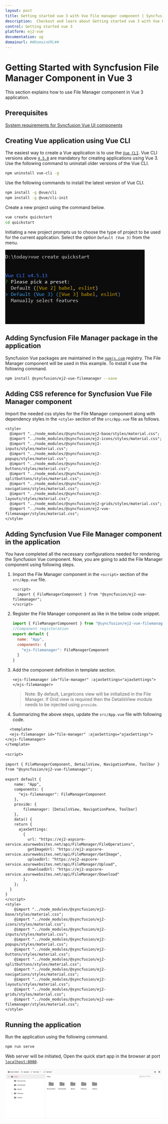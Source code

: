 ```yaml
---
layout: post
title: Getting started vue 3 with Vue File manager component | Syncfusion
description:  Checkout and learn about Getting started vue 3 with Vue File manager component of Syncfusion Essential JS 2 and more details.
control: Getting started vue 3 
platform: ej2-vue
documentation: ug
domainurl: ##DomainURL##
---
```


# Getting Started with Syncfusion File Manager Component in Vue 3

This section explains how to use File Manager component in Vue 3 application.

## Prerequisites

[System requirements for Syncfusion Vue UI components](https://ej2.syncfusion.com/vue/documentation/system-requirements/)

## Creating Vue application using Vue CLI

The easiest way to create a Vue application is to use the [`Vue CLI`](https://github.com/vuejs/vue-cli). Vue CLI versions above [`4.5.0`](https://v3.vuejs.org/guide/migration/introduction.html#vue-cli) are mandatory for creating applications using Vue 3. Use the following command to uninstall older versions of the Vue CLI.

```bash
npm uninstall vue-cli -g
```

Use the following commands to install the latest version of Vue CLI.

```bash
npm install -g @vue/cli
npm install -g @vue/cli-init
```

Create a new project using the command below.

```bash
vue create quickstart
cd quickstart
```

Initiating a new project prompts us to choose the type of project to be used for the current application. Select the option `Default (Vue 3)` from the menu.

![Reference](./images/vue3-terminal.png)

## Adding Syncfusion File Manager package in the application

Syncfusion Vue packages are maintained in the [`npmjs.com`](https://www.npmjs.com/~syncfusionorg) registry. The File Manager component will be used in this example. To install it use the following command.

```bash
npm install @syncfusion/ej2-vue-filemanager --save
```

## Adding CSS reference for Syncfusion Vue File Manager component

Import the needed css styles for the  File Manager component along with dependency styles in the `<style>` section of the `src/App.vue` file as follows.

```
<style>
  @import "../node_modules/@syncfusion/ej2-base/styles/material.css";
  @import "../node_modules/@syncfusion/ej2-icons/styles/material.css";
  @import "../node_modules/@syncfusion/ej2-inputs/styles/material.css";
  @import "../node_modules/@syncfusion/ej2-popups/styles/material.css";
  @import "../node_modules/@syncfusion/ej2-buttons/styles/material.css";
  @import "../node_modules/@syncfusion/ej2-splitbuttons/styles/material.css";
  @import "../node_modules/@syncfusion/ej2-navigations/styles/material.css";
  @import "../node_modules/@syncfusion/ej2-layouts/styles/material.css";
  @import "../node_modules/@syncfusion/ej2-grids/styles/material.css";
  @import "../node_modules/@syncfusion/ej2-vue-filemanager/styles/material.css";
</style>
```

## Adding Syncfusion Vue File Manager component in the application

You have completed all the necessary configurations needed  for rendering the Syncfusion Vue component. Now, you are going to add the File Manager component using following steps.

1. Import the File Manager component in the `<script>` section of the `src/App.vue` file.

    ```
    <script>
      import { FileManagerComponent } from "@syncfusion/ej2-vue-filemanager";
    </script>
    ```

2. Register the File Manager component as like in the below code snippet.

    ```js
    import { FileManagerComponent } from "@syncfusion/ej2-vue-filemanager";
    //Component registeration
    export default {
      name: "App",
      components: {
        "ejs-filemanager": FileManagerComponent
      }
    }
    ```

3. Add the component definition in template section.

    ```
    <ejs-filemanager id="file-manager" :ajaxSettings="ajaxSettings"></ejs-filemanager>
    ```

    >Note: By default, LargeIcons view will be initialized in the File Manager. If Grid view is required then the DetailsView module needs to be injected using `provide`.

4. Summarizing the above steps, update the `src/App.vue` file with following code.

  ```
    <template>
    <ejs-filemanager id="file-manager" :ajaxSettings="ajaxSettings"></ejs-filemanager>
  </template>

  <script>

  import { FileManagerComponent, DetailsView, NavigationPane, Toolbar } from "@syncfusion/ej2-vue-filemanager";

  export default {
      name: "App",
      components: {
        "ejs-filemanager": FileManagerComponent
      },
      provide: {
          filemanager: [DetailsView, NavigationPane, Toolbar]
      },
      data() {
      return {
        ajaxSettings:
          {
            url: "https://ej2-aspcore-service.azurewebsites.net/api/FileManager/FileOperations",
            getImageUrl: "https://ej2-aspcore-service.azurewebsites.net/api/FileManager/GetImage",
            uploadUrl: "https://ej2-aspcore-service.azurewebsites.net/api/FileManager/Upload",
            downloadUrl: "https://ej2-aspcore-service.azurewebsites.net/api/FileManager/Download"
          },
      };
    }
  }
  </script>
  <style>
      @import "../node_modules/@syncfusion/ej2-base/styles/material.css";
      @import "../node_modules/@syncfusion/ej2-icons/styles/material.css";
      @import "../node_modules/@syncfusion/ej2-inputs/styles/material.css";
      @import "../node_modules/@syncfusion/ej2-popups/styles/material.css";
      @import "../node_modules/@syncfusion/ej2-buttons/styles/material.css";
      @import "../node_modules/@syncfusion/ej2-splitbuttons/styles/material.css";
      @import "../node_modules/@syncfusion/ej2-navigations/styles/material.css";
      @import "../node_modules/@syncfusion/ej2-layouts/styles/material.css";
      @import "../node_modules/@syncfusion/ej2-grids/styles/material.css";
      @import "../node_modules/@syncfusion/ej2-vue-filemanager/styles/material.css";
  </style>
  ```

## Running the application

Run the application using the following command.

```bash
npm run serve
```

Web server will be initiated, Open the quick start app in the browser at port [`localhost:8080`](http://localhost:8080/).

![Output](./images/vue3-filemanager-demo.PNG)
